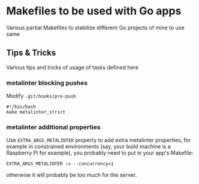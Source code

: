 # Makefiles to be used with Go apps

Various partial Makefiles to stabilize different Go projects of mine to use same

## Tips & Tricks

Various tips and tricks of usage of tasks defined here

### metalinter blocking pushes

Modify `.git/hooks/pre-push`

    #!/bin/bash
    make metalinter_strict

### metalinter additional properties

Use `EXTRA_ARGS_METALINTER` property to add extra metalinter properties, for example in constrained environments
(say, your build machine is a Raspberry Pi for example), you probably need to put in your app's Makefile: 

    EXTRA_ARGS_METALINTER := --concurrency=1

otherwise it will probably be too much for the server.

